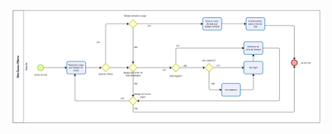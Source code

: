 ![Diagrama de Processos (BPM) - Utilização do Site](https://github.com/eduardovk/game-oferta-docs/blob/master/BPM_Usuario.PNG?raw=true)